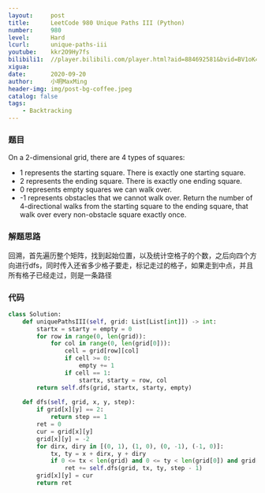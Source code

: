```yaml
---
layout:     post
title:      LeetCode 980 Unique Paths III (Python)
number:     980
level:      Hard
lcurl:      unique-paths-iii
youtube:    kkr2O9Hy7fs
bilibili1:  //player.bilibili.com/player.html?aid=884692581&bvid=BV1oK4y1a7Qp&cid=237406164&page=1
xigua:      
date:       2020-09-20
author:     小明MaxMing
header-img: img/post-bg-coffee.jpeg
catalog: false
tags:
    - Backtracking
---
```


### 题目

On a 2-dimensional grid, there are 4 types of squares:

- 1 represents the starting square.  There is exactly one starting square.
- 2 represents the ending square.  There is exactly one ending square.
- 0 represents empty squares we can walk over.
- -1 represents obstacles that we cannot walk over.
Return the number of 4-directional walks from the starting square to the ending square, that walk over every non-obstacle square exactly once.

### 解题思路

回溯，首先遍历整个矩阵，找到起始位置，以及统计空格子的个数，之后向四个方向进行dfs，同时传入还省多少格子要走，标记走过的格子，如果走到中点，并且所有格子已经走过，则是一条路径

### 代码
```python
class Solution:
    def uniquePathsIII(self, grid: List[List[int]]) -> int:
        startx = starty = empty = 0
        for row in range(0, len(grid)):
            for col in range(0, len(grid[0])):
                cell = grid[row][col] 
                if cell >= 0:
                    empty += 1
                if cell == 1:
                    startx, starty = row, col
        return self.dfs(grid, startx, starty, empty)
        
    def dfs(self, grid, x, y, step):
        if grid[x][y] == 2: 
            return step == 1
        ret = 0
        cur = grid[x][y]
        grid[x][y] = -2
        for dirx, diry in [(0, 1), (1, 0), (0, -1), (-1, 0)]:
            tx, ty = x + dirx, y + diry
            if 0 <= tx < len(grid) and 0 <= ty < len(grid[0]) and grid[tx][ty] >= 0:
                ret += self.dfs(grid, tx, ty, step - 1)
        grid[x][y] = cur
        return ret
```
